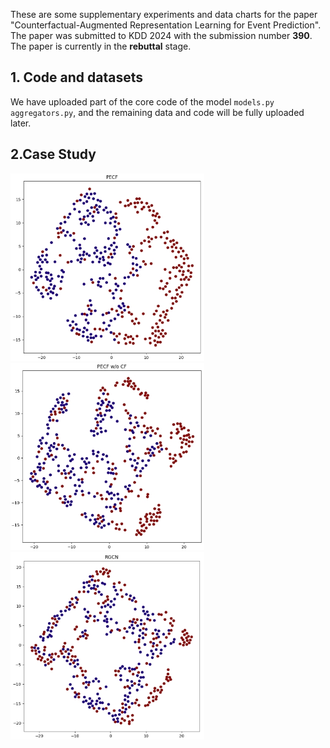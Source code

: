 These are some supplementary experiments and data charts for the paper "Counterfactual-Augmented Representation Learning for Event Prediction". The paper was submitted to KDD 2024 with the submission number **390**. The paper is currently in the **rebuttal** stage.

## 1. Code and datasets

We have uploaded part of the core code of the model `models.py aggregators.py`, and the remaining data and code will be fully uploaded later.

## 2.Case Study
<img src="https://github.com/hucheng-IIE/PECF/blob/main/case_study/PECF.png" width="310" height="300"><img src="https://github.com/hucheng-IIE/PECF/blob/main/case_study/PECF_wo_CF.png" width="310" height="300"><img src="https://github.com/hucheng-IIE/PECF/blob/main/case_study/RGCN.png" width="310" height="300"/>

